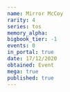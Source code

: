 ```yaml
---
name: Mirror McCoy
rarity: 4
series: tos
memory_alpha:
bigbook_tier: -1
events: 0
in_portal: true
date: 17/12/2020
obtained: Event
mega: true
published: true
---
```



